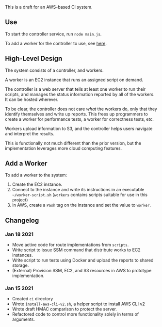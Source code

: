 This is a draft for an AWS-based CI system.


## Use

To start the controller service, run `node main.js`.

To add a worker for the controller to use, see [here](#add-a-worker).


## High-Level Design

The system consists of a controller, and workers.

A worker is an EC2 instance that runs an assigned script on demand.

The controller is a web server that tells at least one worker to run
their scripts, and manages the status information reported by all
of the workers. It can be hosted wherever.

To be clear, the controller does not care _what_ the workers do, only
that they identify themselves and write up reports. This frees up
programmers to create a worker for performance tests, a worker
for correctness tests, etc.

Workers upload information to S3, and the controller helps users
navigate and interpret the results.

This is functionally not much different than the prior version,
but the implementation leverages more cloud computing features.


## Add a Worker

To add a worker to the system:

1. Create the EC2 instance.
2. Connect to the instance and write its instructions in an executable `~/worker-script.sh`
   (`workers` contains scripts suitable for use in this project)
3. In AWS, create a `Pash` tag on the instance and set the value to `worker`.


## Changelog

### Jan 18 2021

- Move active code for route implementations from `scripts`.
- Write script to issue SSM command that distribute works to EC2 instances.
- Write script to run tests using Docker and upload the reports to shared storage.
- (External) Provision SSM, EC2, and S3 resources in AWS to prototype implementation.


### Jan 15 2021

- Created `ci` directory
- Wrote `install-aws-cli-v2.sh`, a helper script to install AWS CLI v2
- Wrote draft HMAC comparison to protect the server.
- Refactored code to control more functionality solely in terms of arguments.
